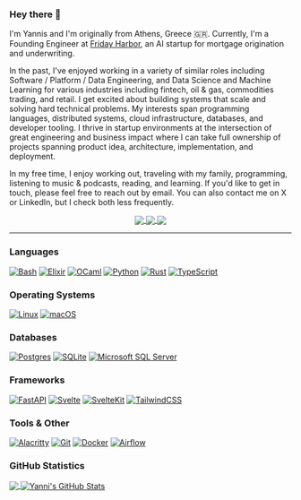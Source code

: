### Hey there 👋

I'm Yannis and I'm originally from Athens, Greece :greece:.
Currently, I'm a Founding Engineer at [Friday Harbor](https://fridayharbor.ai), an AI startup for mortgage origination and underwriting.

In the past, I've enjoyed working in a variety of similar roles including Software / Platform / Data Engineering, and Data Science and Machine Learning for various industries including fintech, oil & gas, commodities trading, and retail.
I get excited about building systems that scale and solving hard technical problems. My interests span programming languages, distributed systems, cloud infrastructure, databases, and developer tooling.
I thrive in startup environments at the intersection of great engineering and business impact where I can take full ownership of projects spanning product idea, architecture, implementation, and deployment.

In my free time, I enjoy working out, traveling with my family, programming, listening to music & podcasts, reading, and learning.
If you'd like to get in touch, please feel free to reach out by email. You can also contact me on X or LinkedIn, but I check both less frequently.

<div align="center">
  <a href="mailto:yannis@katsaros.io">
    <img align="center" display="block" src="https://badges.cucumberstudio.com/static/v1?label=email&message=yannis@katsaros.io&color=2c3e50">
  </a>
  <a href="https://x.com/yanniskatsaros">
    <img align="center" display="block" src="https://badges.cucumberstudio.com/twitter/url?label=Twitter&style=social&url=https%3A%2F%2Fx.com%2Fyanniskatsaros">
  </a>
  <a href="https://www.linkedin.com/in/yanniskatsaros">
    <img align="center" display="block" src="https://badges.cucumberstudio.com/static/v1?logo=linkedin&message=LinkedIn&label=&color=0077B5">
  </a>
</div>


<!--
![](https://badges.cucumberstudio.com/static/v1?label=email&message=yannis@katsaros.io&color=2c3e50)

![](https://badges.cucumberstudio.com/twitter/url?label=Twitter&style=social&url=https%3A%2F%2Fx.com%2Fyanniskatsaros)

![](https://badges.cucumberstudio.com/static/v1?logo=linkedin&message=LinkedIn&label=&color=0077B5)
-->

___

### Languages

[![Bash](https://img.shields.io/badge/Bash-4EAA25?logo=gnubash&logoColor=fff)](#)
[![Elixir](https://img.shields.io/badge/Elixir-%234B275F.svg?&logo=elixir&logoColor=white)](#)
[![OCaml](https://img.shields.io/badge/OCaml-EC6813?logo=ocaml&logoColor=fff)](#)
[![Python](https://img.shields.io/badge/Python-3776AB?logo=python&logoColor=fff)](#)
[![Rust](https://img.shields.io/badge/Rust-%23000000.svg?e&logo=rust&logoColor=white)](#)
[![TypeScript](https://img.shields.io/badge/TypeScript-3178C6?logo=typescript&logoColor=fff)](#)

### Operating Systems

[![Linux](https://img.shields.io/badge/Linux-FCC624?logo=linux&logoColor=black)](#)
[![macOS](https://img.shields.io/badge/macOS-000000?logo=apple&logoColor=F0F0F0)](#)

### Databases

[![Postgres](https://img.shields.io/badge/Postgres-%23316192.svg?logo=postgresql&logoColor=white)](#)
[![SQLite](https://img.shields.io/badge/SQLite-%2307405e.svg?logo=sqlite&logoColor=white)](#)
[![Microsoft SQL Server](https://custom-icon-badges.demolab.com/badge/Microsoft%20SQL%20Server-CC2927?logo=mssqlserver-white&logoColor=white)](#)

### Frameworks

[![FastAPI](https://img.shields.io/badge/FastAPI-009485.svg?logo=fastapi&logoColor=white)](#)
[![Svelte](https://img.shields.io/badge/Svelte-%23f1413d.svg?logo=svelte&logoColor=white)](#)
[![SvelteKit](https://img.shields.io/badge/SvelteKit-%23f1413d.svg?logo=svelte&logoColor=white)](#)
[![TailwindCSS](https://img.shields.io/badge/Tailwind%20CSS-%2338B2AC.svg?logo=tailwind-css&logoColor=white)](#)


### Tools & Other

[![Alacritty](https://img.shields.io/badge/Alacritty-F46D01?logo=alacritty&logoColor=fff)](#)
[![Git](https://img.shields.io/badge/Git-F05032?logo=git&logoColor=fff)](#)
[![Docker](https://img.shields.io/badge/Docker-2496ED?logo=docker&logoColor=fff)](#)
[![Airflow](https://img.shields.io/badge/Airflow-FF5A5F?logo=apacheairflow&logoColor=fff)](#)

<!--
![](https://img.shields.io/badge/OS-Linux-informational?style=flat&logo=linux&color=27ae60)
![](https://img.shields.io/badge/OS-MacOS-informational?style=flat&logo=apple&logoColor=white&color=27ae60)
![](https://img.shields.io/badge/OS-Windows-informational?style=flat&logo=windows&logoColor=0078d6&color=27ae60)
![](https://img.shields.io/badge/Editor-Visual_Studio_Code-informational?style=flat&logo=visual-studio-code&logoColor=blue&color=27ae60)
![](https://img.shields.io/badge/Code-Python-informational?style=flat&logo=python&logoColor=white&color=27ae60)
![](https://img.shields.io/badge/Code-SQL-informational?style=flat&logo=sql&logoColor=white&color=27ae60)
![](https://img.shields.io/badge/Code-Ocaml-informational?style=flat&logo=ocaml&color=27ae60)
![](https://img.shields.io/badge/Code-JavaScript-informational?style=flat&logo=javascript&color=27ae60)
![](https://img.shields.io/badge/Code-Java-informational?style=flat&logo=java&logoColor=e74c3c&color=27ae60)
![](https://img.shields.io/badge/Shell-Bash-informational?style=flat&logo=gnu-bash&color=27ae60)
![](https://img.shields.io/badge/Library-Pandas-informational?style=flat&logo=pandas&color=27ae60)
![](https://img.shields.io/badge/Library-Apache_Spark-informational?style=flat&logo=apache-spark&color=27ae60)
![](https://img.shields.io/badge/Library-Flask-informational?style=flat&logo=flask&color=27ae60)
![](https://img.shields.io/badge/Library-FastAPI-informational?style=flat&logo=fastapi&color=27ae60)
![](https://img.shields.io/badge/Database-PostgreSQL-informational?style=flat&logo=postgresql&logoColor=557cab&color=27ae60)
![](https://img.shields.io/badge/Database-MS_SQL_Server-informational?style=flat&logo=microsoft-sql-server&logoColor=cc2927&color=27ae60)
![](https://img.shields.io/badge/Database-Teradata-informational?style=flat&logo=teradata&color=27ae60)
![](https://img.shields.io/badge/Database-SQLite-informational?style=flat&logo=sqlite&logoColor=3498db&color=27ae60)
![](https://img.shields.io/badge/Tools-Git-informational?style=flat&logo=git&color=27ae60)
![](https://img.shields.io/badge/Tools-Docker-informational?style=flat&logo=docker&color=27ae60)
![](https://img.shields.io/badge/Tools-GitLab_CI-informational?style=flat&logo=gitlab&logoColor=white&color=27ae60)
![](https://img.shields.io/badge/Tools-Apache_Airflow-informational?style=flat&logo=apache-airflow&logoColor=white&color=27ae60)
![](https://img.shields.io/badge/Cloud-AWS-informational?style=flat&logo=amazon-aws&logoColor=FF9900&color=27ae60)
-->

### GitHub Statistics

<a href="https://github.com/yanniskatsaros/yanniskatsaros">
  <img align="center" src="https://github-readme-stats.vercel.app/api/top-langs/?username=yanniskatsaros&show_icons=true&hide=jupyter%20notebook" />
</a>
<a href="https://github.com/yanniskatsaros/yanniskatsaros">
  <img align="center" src="https://github-readme-stats.vercel.app/api?username=yanniskatsaros&show_icons=true" alt="Yanni's GitHub Stats" />
</a>

